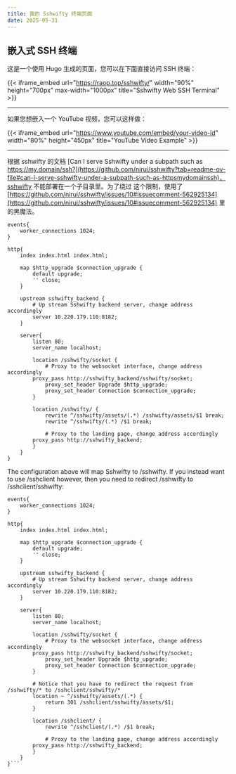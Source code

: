 ```yaml
---
title: 我的 Sshwifty 终端页面
date: 2025-05-31
---
```


## 嵌入式 SSH 终端

这是一个使用 Hugo 生成的页面，您可以在下面直接访问 SSH 终端：

{{< iframe_embed url="https://raop.top/sshwifty/" width="90%" height="700px" max-width="1000px" title="Sshwifty Web SSH Terminal" >}}

---

如果您想嵌入一个 YouTube 视频，您可以这样做：

{{< iframe_embed url="https://www.youtube.com/embed/your-video-id" width="80%" height="450px" title="YouTube Video Example" >}}

---

根据 sshwifty 的文档 [Can I serve Sshwifty under a subpath such as https://my.domain/ssh?](https://github.com/nirui/sshwifty?tab=readme-ov-file#can-i-serve-sshwifty-under-a-subpath-such-as-httpsmydomainssh)，sshwifty 不能部署在一个子目录里。为了绕过
这个限制，使用了 [https://github.com/nirui/sshwifty/issues/10#issuecomment-562925134](https://github.com/nirui/sshwifty/issues/10#issuecomment-562925134) 里的黑魔法。

```
events{
    worker_connections 1024;
}

http{
    index index.html index.html;

    map $http_upgrade $connection_upgrade {
        default upgrade;
        '' close;
    }

    upstream sshwifty_backend {
        # Up stream Sshwifty backend server, change address accordingly
        server 10.220.179.110:8182;
    }

    server{
        listen 80;
        server_name localhost;

        location /sshwifty/socket {
            # Proxy to the websocket interface, change address accordingly
	    proxy_pass http://sshwifty_backend/sshwifty/socket;
            proxy_set_header Upgrade $http_upgrade;
            proxy_set_header Connection $connection_upgrade;
        }

        location /sshwifty/ {
            rewrite ^/sshwifty/assets/(.*) /sshwifty/assets/$1 break;
            rewrite ^/sshwifty/(.*) /$1 break;

            # Proxy to the landing page, change address accordingly
	    proxy_pass http://sshwifty_backend;
        }
    }
}
```

The configuration above will map Sshwifty to /sshwifty. If you instead want to use /sshclient however, then you need to redirect /sshwifty to /sshclient/sshwifty:

```
events{
    worker_connections 1024;
}

http{
    index index.html index.html;

    map $http_upgrade $connection_upgrade {
        default upgrade;
        '' close;
    }

    upstream sshwifty_backend {
        # Up stream Sshwifty backend server, change address accordingly
        server 10.220.179.110:8182;
    }

    server{
        listen 80;
        server_name localhost;

        location /sshwifty/socket {
            # Proxy to the websocket interface, change address accordingly
	    proxy_pass http://sshwifty_backend/sshwifty/socket;
            proxy_set_header Upgrade $http_upgrade;
            proxy_set_header Connection $connection_upgrade;
        }

        # Notice that you have to redirect the request from /sshwifty/* to /sshclient/sshwifty/*
        location ~ ^/sshwifty/assets/(.*) {
            return 301 /sshclient/sshwifty/assets/$1;
        }

        location /sshclient/ {
            rewrite ^/sshclient/(.*) /$1 break;

            # Proxy to the landing page, change address accordingly
	    proxy_pass http://sshwifty_backend;
        }
    }
}```